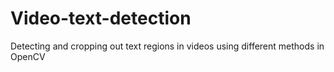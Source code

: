 # Video-text-detection
Detecting and cropping out text regions in videos using different methods in OpenCV
